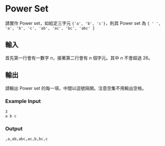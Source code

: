 # Power Set

請實作 Power set，如給定三字元 `{'a', 'b', 'c'}`，則其 Power set 為 `{ ' ', 'a', 'b', 'c', 'ab', 'ac', 'bc', 'abc' }`

## 輸入

首先第一行會有一數字 $n$，接著第二行會有 $n$ 個字元。其中 $n$ 不會超過 26。

## 輸出

請輸出 Power set 的每一項，中間以逗號隔開。注意空集不用輸出空格。

### Example Input

```plain
3
a b c
```

### Output

```plain
,a,ab,abc,ac,b,bc,c
```
